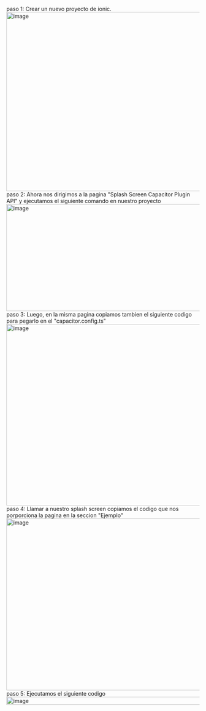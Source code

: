 paso 1: Crear un nuevo proyecto de ionic.
<img width="933" height="467" alt="image" src="https://github.com/user-attachments/assets/84ba6002-2591-468e-9c64-6c1956d85aca" />
paso 2: Ahora nos dirigimos a la pagina "Splash Screen Capacitor Plugin API" y ejecutamos el siguiente comando en nuestro proyecto
<img width="832" height="279" alt="image" src="https://github.com/user-attachments/assets/40e392e5-dff5-4f77-b781-09897ccd7531" />
paso 3: Luego, en la misma pagina copiamos tambien el siguiente codigo para pegarlo en el "capacitor.config.ts"
<img width="793" height="473" alt="image" src="https://github.com/user-attachments/assets/50c306c8-a2b1-4007-9b42-a9ea3f1fe342" />
paso 4: Llamar a nuestro splash screen copiamos el codigo que nos porporciona la pagina en la seccion "Ejemplo"
<img width="580" height="448" alt="image" src="https://github.com/user-attachments/assets/9a46f6eb-2494-4e19-8e3b-fdd422cc38b9" />
paso 5: Ejecutamos el siguiente codigo
<img width="580" height="21" alt="image" src="https://github.com/user-attachments/assets/e85f197e-4d1c-4423-9862-0a1b47903614" />

